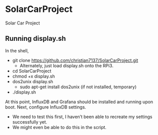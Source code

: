 # SolarCarProject
Solar Car Project

## Running display.sh
In the shell,
*	git clone https://github.com/christian7137/SolarCarProject.git
    * Alternately, just load display.sh onto the RPi3.
*	cd SolarCarProject
*	chmod +x display.sh
*	dos2unix display.sh
    * sudo apt-get install dos2unix (if not installed, temporary)
*	./display.sh

At this point, InfluxDB and Grafana should be installed and running upon boot. Next, configure InfluxDB settings.
*	We need to test this first, I haven’t been able to recreate my settings successfully yet.
*	We might even be able to do this in the script.

